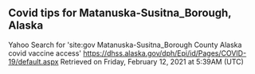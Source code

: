 ## Covid tips for Matanuska-Susitna_Borough, Alaska

Yahoo Search for 'site:gov Matanuska-Susitna_Borough County Alaska covid vaccine access'
https://dhss.alaska.gov/dph/Epi/id/Pages/COVID-19/default.aspx
Retrieved on Friday, February 12, 2021 at 5:39AM (UTC)